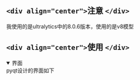 ## `<div align="center">`注意 `</div>`
我使用的是ultralytics中的8.0.6版本，使用的是v8模型
## `<div align="center">`使用 `</div>`

<details open>
<summary>界面</summary>
pyqt设计的界面如下

</details>